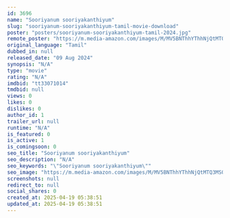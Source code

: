 ```yaml
---
id: 3696
name: "Sooriyanum sooriyakanthiyum"
slug: "sooriyanum-sooriyakanthiyum-tamil-movie-download"
poster: "posters/sooriyanum-sooriyakanthiyum-tamil-2024.jpg"
remote_poster: "https://m.media-amazon.com/images/M/MV5BNThhYThhNjQtMTQ3MS00ODEwLTkxYTItZmNkNjliMjg1NzU1XkEyXkFqcGc@._V1_SX300.jpg"
original_language: "Tamil"
dubbed_in: null
released_date: "09 Aug 2024"
synopsis: "N/A"
type: "movie"
rating: "N/A"
imdbid: "tt33071014"
tmdbid: null
views: 0
likes: 0
dislikes: 0
author_id: 1
trailer_url: null
runtime: "N/A"
is_featured: 0
is_active: 1
is_comingsoon: 0
seo_title: "Sooriyanum sooriyakanthiyum"
seo_description: "N/A"
seo_keywords: "\"Sooriyanum sooriyakanthiyum\""
seo_image: "https://m.media-amazon.com/images/M/MV5BNThhYThhNjQtMTQ3MS00ODEwLTkxYTItZmNkNjliMjg1NzU1XkEyXkFqcGc@._V1_SX300.jpg"
screenshots: null
redirect_to: null
social_shares: 0
created_at: 2025-04-19 05:38:51
updated_at: 2025-04-19 05:38:51
---
```


